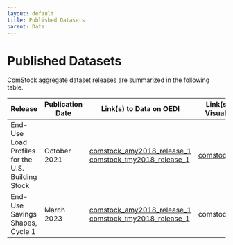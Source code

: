 ```yaml
---
layout: default
title: Published Datasets
parent: Data
---
```


# Published Datasets
ComStock aggregate dataset releases are summarized in the following table.

| **Release** | **Publication Date** | **Link(s) to Data on OEDI** | **Link(s) to Data on the Visualization Platform**|
|-----------|--------|---------------|-------|
| End-Use Load Profiles for the U.S. Building Stock | October 2021 | [comstock_amy2018_release_1](https://data.openei.org/s3_viewer?bucket=oedi-data-lake&prefix=nrel-pds-building-stock%2Fend-use-load-profiles-for-us-building-stock%2F2021%2Fcomstock_amy2018_release_1%2F) [comstock_tmy2018_release_1](https://data.openei.org/s3_viewer?bucket=oedi-data-lake&prefix=nrel-pds-building-stock%2Fend-use-load-profiles-for-us-building-stock%2F2021%2Fcomstock_tmy3_release_1%2F)| [comstock_2018_release_1](https://comstock.nrel.gov/datasets) |
| End-Use Savings Shapes, Cycle 1 | March 2023 | [comstock_amy2018_release_1]() [comstock_tmy2018_release_1]() | comstock_2018_release_1 |